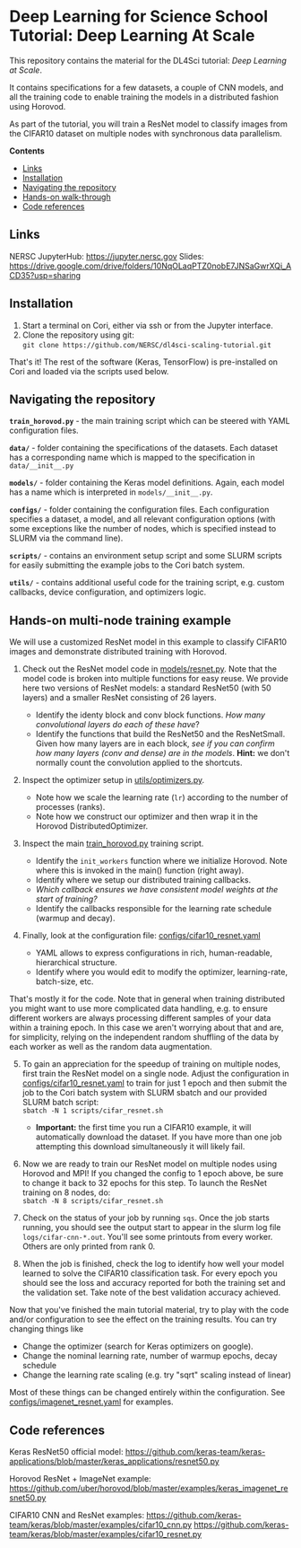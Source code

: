 # Deep Learning for Science School Tutorial: Deep Learning At Scale

This repository contains the material for the DL4Sci tutorial:
*Deep Learning at Scale*.

It contains specifications for a few datasets, a couple of CNN models, and
all the training code to enable training the models in a distributed fashion
using Horovod.

As part of the tutorial, you will train a ResNet model to classify images
from the CIFAR10 dataset on multiple nodes with synchronous data parallelism.

**Contents**
* [Links](https://github.com/NERSC/dl4sci-scaling-tutorial#links)
* [Installation](https://github.com/NERSC/dl4sci-scaling-tutorial#installation)
* [Navigating the repository](https://github.com/NERSC/dl4sci-scaling-tutorial#navigating-the-repository)
* [Hands-on walk-through](https://github.com/NERSC/dl4sci-scaling-tutorial#hands-on-multi-node)
* [Code references](https://github.com/NERSC/dl4sci-scaling-tutorial#code-references)

## Links

NERSC JupyterHub: https://jupyter.nersc.gov
Slides: https://drive.google.com/drive/folders/10NqOLaqPTZ0nobE7JNSaGwrXQi_ACD35?usp=sharing

## Installation

1. Start a terminal on Cori, either via ssh or from the Jupyter interface.
2. Clone the repository using git:\
   `git clone https://github.com/NERSC/dl4sci-scaling-tutorial.git`

That's it! The rest of the software (Keras, TensorFlow) is pre-installed on Cori
and loaded via the scripts used below.

## Navigating the repository

**`train_horovod.py`** - the main training script which can be steered with YAML
configuration files.

**`data/`** - folder containing the specifications of the datasets. Each dataset
has a corresponding name which is mapped to the specification in `data/__init__.py`

**`models/`** - folder containing the Keras model definitions. Again, each model
has a name which is interpreted in `models/__init__.py`.

**`configs/`** - folder containing the configuration files. Each
configuration specifies a dataset, a model, and all relevant configuration
options (with some exceptions like the number of nodes, which is specified
instead to SLURM via the command line).

**`scripts/`** - contains an environment setup script and some SLURM scripts
for easily submitting the example jobs to the Cori batch system.

**`utils/`** - contains additional useful code for the training script, e.g.
custom callbacks, device configuration, and optimizers logic.

## Hands-on multi-node training example

We will use a customized ResNet model in this example to classify CIFAR10
images and demonstrate distributed training with Horovod.

1. Check out the ResNet model code in [models/resnet.py](models/resnet.py).
   Note that the model code is broken into multiple functions for easy reuse.
   We provide here two versions of ResNet models: a standard ResNet50 (with 50
   layers) and a smaller ResNet consisting of 26 layers.
    * Identify the identy block and conv block functions. *How many convolutional
      layers do each of these have*?
    * Identify the functions that build the ResNet50 and the ResNetSmall. Given how
      many layers are in each block, *see if you can confirm how many layers (conv
      and dense) are in the models*. **Hint:** we don't normally count the
      convolution applied to the shortcuts.

2. Inspect the optimizer setup in [utils/optimizers.py](utils/optimizers.py).
    * Note how we scale the learning rate (`lr`) according to the number of
      processes (ranks).
    * Note how we construct our optimizer and then wrap it in the Horovod
      DistributedOptimizer.

3. Inspect the main [train_horovod.py](train_horovod.py) training script.
    * Identify the `init_workers` function where we initialize Horovod.
      Note where this is invoked in the main() function (right away).
    * Identify where we setup our distributed training callbacks.
    * *Which callback ensures we have consistent model weights at the start of training?*
    * Identify the callbacks responsible for the learning rate schedule (warmup and decay).

4. Finally, look at the configuration file:
   [configs/cifar10_resnet.yaml](configs/cifar10_resnet.yaml)
    * YAML allows to express configurations in rich, human-readable, hierarchical structure.
    * Identify where you would edit to modify the optimizer, learning-rate, batch-size, etc.

That's mostly it for the code. Note that in general when training distributed
you might want to use more complicated data handling, e.g. to ensure different
workers are always processing different samples of your data within a training
epoch. In this case we aren't worrying about that and are, for simplicity,
relying on the independent random shuffling of the data by each worker as well
as the random data augmentation.

5. To gain an appreciation for the speedup of training on
   multiple nodes, first train the ResNet model on a single node.
   Adjust the configuration in [configs/cifar10_resnet.yaml](configs/cifar10_resnet.yaml)
   to train for just 1 epoch and then submit the job to the Cori batch system with
   SLURM sbatch and our provided SLURM batch script:\
   `sbatch -N 1 scripts/cifar_resnet.sh`
    * **Important:** the first time you run a CIFAR10 example, it will
    automatically download the dataset. If you have more than one job attempting
    this download simultaneously it will likely fail.

6. Now we are ready to train our ResNet model on multiple nodes using Horovod
   and MPI! If you changed the config to 1 epoch above, be sure to change it back
   to 32 epochs for this step. To launch the ResNet training on 8 nodes, do:\
   `sbatch -N 8 scripts/cifar_resnet.sh`

7. Check on the status of your job by running `sqs`.
   Once the job starts running, you should see the output start to appear in the
   slurm log file `logs/cifar-cnn-*.out`. You'll see some printouts from every
   worker. Others are only printed from rank 0.

8. When the job is finished, check the log to identify how well your model learned
   to solve the CIFAR10 classification task. For every epoch you should see the
   loss and accuracy reported for both the training set and the validation set.
   Take note of the best validation accuracy achieved.

Now that you've finished the main tutorial material, try to play with the code
and/or configuration to see the effect on the training results. You can try changing
things like
* Change the optimizer (search for Keras optimizers on google).
* Change the nominal learning rate, number of warmup epochs, decay schedule
* Change the learning rate scaling (e.g. try "sqrt" scaling instead of linear)

Most of these things can be changed entirely within the configuration.
See [configs/imagenet_resnet.yaml](configs/imagenet_resnet.yaml) for examples.

## Code references

Keras ResNet50 official model:
https://github.com/keras-team/keras-applications/blob/master/keras_applications/resnet50.py

Horovod ResNet + ImageNet example:
https://github.com/uber/horovod/blob/master/examples/keras_imagenet_resnet50.py

CIFAR10 CNN and ResNet examples:
https://github.com/keras-team/keras/blob/master/examples/cifar10_cnn.py
https://github.com/keras-team/keras/blob/master/examples/cifar10_resnet.py
